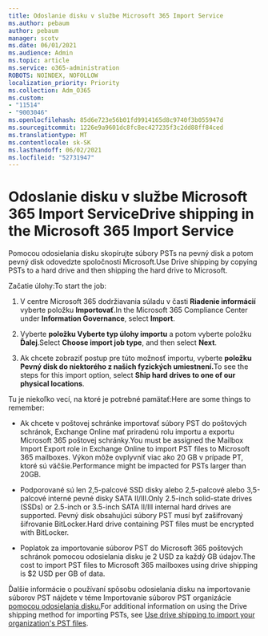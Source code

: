 ```yaml
---
title: Odoslanie disku v službe Microsoft 365 Import Service
ms.author: pebaum
author: pebaum
manager: scotv
ms.date: 06/01/2021
ms.audience: Admin
ms.topic: article
ms.service: o365-administration
ROBOTS: NOINDEX, NOFOLLOW
localization_priority: Priority
ms.collection: Adm_O365
ms.custom:
- "11514"
- "9003046"
ms.openlocfilehash: 85d6e723e56b01fd9914165d8c9740f3b055947d
ms.sourcegitcommit: 1226e9a9601dc8fc8ec427235f3c2dd88ff84ced
ms.translationtype: MT
ms.contentlocale: sk-SK
ms.lasthandoff: 06/02/2021
ms.locfileid: "52731947"
---
```

# <a name="drive-shipping-in-the-microsoft-365-import-service"></a><span data-ttu-id="bf0e2-102">Odoslanie disku v službe Microsoft 365 Import Service</span><span class="sxs-lookup"><span data-stu-id="bf0e2-102">Drive shipping in the Microsoft 365 Import Service</span></span>

<span data-ttu-id="bf0e2-103">Pomocou odosielania disku skopírujte súbory PSTs na pevný disk a potom pevný disk odovedzte spoločnosti Microsoft.</span><span class="sxs-lookup"><span data-stu-id="bf0e2-103">Use Drive shipping by copying PSTs to a hard drive and then shipping the hard drive to Microsoft.</span></span>

<span data-ttu-id="bf0e2-104">Začatie úlohy:</span><span class="sxs-lookup"><span data-stu-id="bf0e2-104">To start the job:</span></span>

1. <span data-ttu-id="bf0e2-105">V centre Microsoft 365 dodržiavania súladu v časti **Riadenie informácií** vyberte položku **Importovať**.</span><span class="sxs-lookup"><span data-stu-id="bf0e2-105">In the Microsoft 365 Compliance Center under **Information Governance**, select **Import**.</span></span>

1. <span data-ttu-id="bf0e2-106">Vyberte **položku Vyberte typ úlohy importu** a potom vyberte položku **Ďalej**.</span><span class="sxs-lookup"><span data-stu-id="bf0e2-106">Select **Choose import job type**, and then select **Next**.</span></span>

1. <span data-ttu-id="bf0e2-107">Ak chcete zobraziť postup pre túto možnosť importu, vyberte **položku Pevný disk do niektorého z našich fyzických umiestnení.**</span><span class="sxs-lookup"><span data-stu-id="bf0e2-107">To see the steps for this import option, select **Ship hard drives to one of our physical locations**.</span></span>

<span data-ttu-id="bf0e2-108">Tu je niekoľko vecí, na ktoré je potrebné pamätať:</span><span class="sxs-lookup"><span data-stu-id="bf0e2-108">Here are some things to remember:</span></span>

- <span data-ttu-id="bf0e2-109">Ak chcete v poštovej schránke importovať súbory PST do poštových schránok, Exchange Online mať priradenú rolu importu a exportu Microsoft 365 poštovej schránky.</span><span class="sxs-lookup"><span data-stu-id="bf0e2-109">You must be assigned the Mailbox Import Export role in Exchange Online to import PST files to Microsoft 365 mailboxes.</span></span>
<span data-ttu-id="bf0e2-110">Výkon môže ovplyvniť viac ako 20 GB v prípade PT, ktoré sú väčšie.</span><span class="sxs-lookup"><span data-stu-id="bf0e2-110">Performance might be impacted for PSTs larger than 20GB.</span></span>

- <span data-ttu-id="bf0e2-111">Podporované sú len 2,5-palcové SSD disky alebo 2,5-palcové alebo 3,5-palcové interné pevné disky SATA II/III.</span><span class="sxs-lookup"><span data-stu-id="bf0e2-111">Only 2.5-inch solid-state drives (SSDs) or 2.5-inch or 3.5-inch SATA II/III internal hard drives are supported.</span></span>
<span data-ttu-id="bf0e2-112">Pevný disk obsahujúci súbory PST musí byť zašifrovaný šifrovanie BitLocker.</span><span class="sxs-lookup"><span data-stu-id="bf0e2-112">Hard drive containing PST files must be encrypted with BitLocker.</span></span>

- <span data-ttu-id="bf0e2-113">Poplatok za importovanie súborov PST do Microsoft 365 poštových schránok pomocou odosielania disku je 2 USD za každý GB údajov.</span><span class="sxs-lookup"><span data-stu-id="bf0e2-113">The cost to import PST files to Microsoft 365 mailboxes using drive shipping is $2 USD per GB of data.</span></span>

<span data-ttu-id="bf0e2-114">Ďalšie informácie o používaní spôsobu odosielania disku na importovanie súborov PST nájdete v téme Importovanie súborov PST organizácie [pomocou odosielania disku.](/microsoft-365/compliance/use-drive-shipping-to-import-pst-files-to-office-365)</span><span class="sxs-lookup"><span data-stu-id="bf0e2-114">For additional information on using the Drive shipping method for importing PSTs, see [Use drive shipping to import your organization's PST files](/microsoft-365/compliance/use-drive-shipping-to-import-pst-files-to-office-365).</span></span>